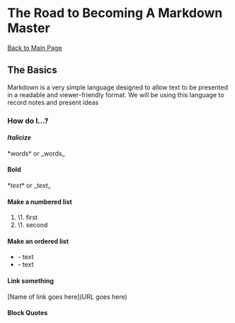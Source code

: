 # The Road to Becoming A Markdown Master

[Back to Main Page](README.md)

## The Basics

Markdown is a very simple language designed to allow text to be presented in a readable and viewer-friendly format.
We will be using this language to record notes and present ideas

### How do I...?

#### *Italicize*
\*words* or \_words_

#### **Bold**
\**text** or \__text__

#### Make a numbered list
1. \1. first
1. \1. second

#### Make an ordered list
- \- text
- \- text

#### Link something
\[Name of link goes here](URL goes here)

#### Block Quotes
